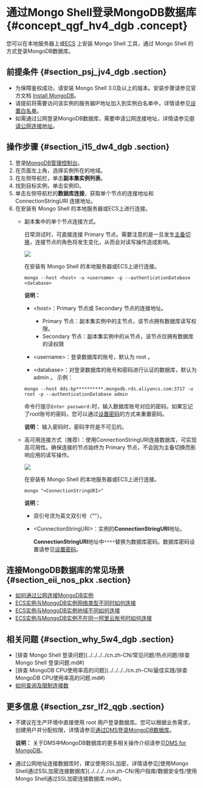 # 通过Mongo Shell登录MongoDB数据库 {#concept_qgf_hv4_dgb .concept}

您可以在本地服务器上或[ECS](https://help.aliyun.com/document_detail/25367.html) 上安装 Mongo Shell 工具，通过 Mongo Shell 的方式登录MongoDB数据库。

## 前提条件 {#section_psj_jv4_dgb .section}

-   为保障鉴权成功，请安装 Mongo Shell 3.0及以上的版本。安装步骤请参见官方文档 [Install MongoDB](https://docs.mongodb.com/v3.4/installation/)。
-   请提前将需要访问该实例的服务器IP地址加入到实例白名单中，详情请参见[设置白名单](cn.zh-CN/副本集快速入门/设置白名单.md#)。
-   如需通过公网登录MongoDB数据库，需要申请公网连接地址，详情请参见[申请公网连接地址](cn.zh-CN/副本集快速入门/申请公网连接地址.md#)。

## 操作步骤 {#section_i15_dw4_dgb .section}

1.  登录[MongoDB管理控制台](https://mongodb.console.aliyun.com/)。
2.  在页面左上角，选择实例所在的地域。
3.  在左侧导航栏，单击**副本集实例列表**。
4.  找到目标实例，单击实例ID。
5.  单击左侧导航栏的**数据库连接**，获取单个节点的连接地址和 ConnectionStringURI 连接地址。
6.  在安装有 Mongo Shell 的本地服务器或ECS上进行连接。
    -   副本集中的单个节点连接方式。

        日常测试时，可直接连接 Primary 节点。需要注意的是一旦发生[主备切换](../../../../cn.zh-CN/用户指南/主备切换/副本集实例设置主备切换.md#)，连接节点的角色将发生变化，从而会对读写操作造成影响。

        ![](http://static-aliyun-doc.oss-cn-hangzhou.aliyuncs.com/assets/img/6675/156144177531535_zh-CN.png)

        在安装有 Mongo Shell 的本地服务器或ECS上进行连接。

        ``` {#codeblock_0ir_ix4_mhb}
        mongo --host <host> -u <username> -p --authenticationDatabase <database>
        ```

        **说明：** 

        -   <host\>：Primary 节点或 Secondary 节点的连接地址。

            -   Primary 节点：副本集实例中的主节点，该节点拥有数据库读写权限。
            -   Secondary 节点：副本集实例中的从节点，该节点仅拥有数据库的读权限
        -   <username\>：登录数据库的账号，默认为 root 。
        -   <database\>：对登录数据库的账号和密码进行认证的数据库，默认为 admin 。
        示例：

        ``` {#codeblock_0uo_225_fl1}
        mongo --host dds-bp**********.mongodb.rds.aliyuncs.com:3717 -u root -p --authenticationDatabase admin
        ```

        命令行提示`Enter password:`时，输入数据库账号对应的密码。如果忘记了root账号的密码，您可以通过[设置密码](cn.zh-CN/副本集快速入门/设置密码.md#)的方式来重置密码。

        **说明：** 输入密码时，密码字符是不可见的。

    -   高可用连接方式（推荐）：使用ConnectionStringURI连接数据库，可实现高可用性。确保连接的节点始终为 Primary 节点，不会因为主备切换而影响应用的读写操作。

        ![](http://static-aliyun-doc.oss-cn-hangzhou.aliyuncs.com/assets/img/6675/156144177534449_zh-CN.png)

        在安装有 Mongo Shell 的本地服务器或ECS上进行连接。

        ``` {#codeblock_wdb_fxr_di4}
        mongo "<ConnectionStringURI>"
        ```

        **说明：** 

        -   双引号须为英文双引号（""）。
        -   <ConnectionStringURI\>：实例的**ConnectionStringURI**地址。

             **ConnectionStringURI**地址中`****`替换为数据库密码。数据库密码设置请参见[设置密码](cn.zh-CN/副本集快速入门/设置密码.md#)。


## 连接MongoDB数据库的常见场景 {#section_eii_nos_pkx .section}

-    [如何通过公网连接MongoDB实例](../../../../cn.zh-CN/用户指南/连接实例/如何通过公网连接MongoDB实例.md#) 
-    [ECS实例与MongoDB实例网络类型不同时如何连接](../../../../cn.zh-CN/用户指南/连接实例/ECS实例与MongoDB实例网络类型不同时如何连接.md#) 
-    [ECS实例与MongoDB实例地域不同如何连接](../../../../cn.zh-CN/用户指南/连接实例/ECS实例与MongoDB实例地域不同时如何连接.md#) 
-    [ECS实例与MongoDB实例不在同一阿里云账号时如何连接](../../../../cn.zh-CN/用户指南/连接实例/ECS实例与MongoDB实例不在同一阿里云账号时如何连接.md#) 

## 相关问题 {#section_why_5w4_dgb .section}

-    [排查 Mongo Shell 登录问题](../../../../cn.zh-CN/常见问题/热点问题/排查 Mongo Shell 登录问题.md#) 
-    [排查 MongoDB CPU使用率高的问题](../../../../cn.zh-CN/最佳实践/排查MongoDB CPU使用率高的问题.md#) 
-    [如何查询及限制连接数](../../../../cn.zh-CN/常见问题/热点问题/如何查询及限制连接数.md#) 

## 更多信息 {#section_zsr_lf2_qgb .section}

-   不建议在生产环境中直接使用 root 用户登录数据库。您可以根据业务需求，创建用户并分配权限，详情请参见[通过DMS登录MongoDB数据库](cn.zh-CN/副本集快速入门/连接实例/通过DMS登录MongoDB数据库.md#)。

    **说明：** 关于DMS中MongoDB数据库的更多相关操作介绍请参见[DMS for MongoDB](https://help.aliyun.com/document_detail/47683.html)。

-   通过公网地址连接数据库时，建议使用SSL加密，详情请参见[使用Mongo Shell通过SSL加密连接数据库](../../../../cn.zh-CN/用户指南/数据安全性/使用Mongo Shell通过SSL加密连接数据库.md#)。

